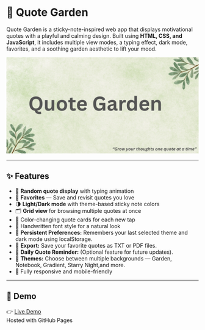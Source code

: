 # 🌿 Quote Garden

Quote Garden is a sticky-note-inspired web app that displays motivational quotes with a playful and calming design. Built using **HTML, CSS, and JavaScript**, it includes multiple view modes, a typing effect, dark mode, favorites, and a soothing garden aesthetic to lift your mood.

![Banner](banner.png)

---

## ✨ Features

- 🎲 **Random quote display** with typing animation
- 💾 **Favorites** — Save and revisit quotes you love
- 🌗 **Light/Dark mode** with theme-based sticky note colors
- 🗂️ **Grid view** for browsing multiple quotes at once
- 🎨 Color-changing quote cards for each new tap
- 🧠 Handwritten font style for a natural look
- 💾 **Persistent Preferences:** Remembers your last selected theme and dark mode using localStorage.
- 📂 **Export:** Save your favorite quotes as TXT or PDF files.
- 🔔 **Daily Quote Reminder:** (Optional feature for future updates).
- 🎨 **Themes:** Choose between multiple backgrounds — Garden, Notebook, Gradient, Starry Night,and more.
- 📱 Fully responsive and mobile-friendly

---

## 🔗 Demo

👉 [Live Demo](https://meamae-space.github.io/Quote-Garden/)  
Hosted with GitHub Pages

